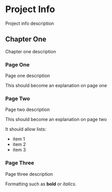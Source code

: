 # Project Info

Project info description

## Chapter One

Chapter one description

### Page One

Page one description

This should become an explanation on page one


### Page Two

Page two description

This should become an explanation on page two

It should allow lists:

* item 1
* item 2
* item 3

### Page Three

Page three description

Formatting such as **bold** or *italics*.
